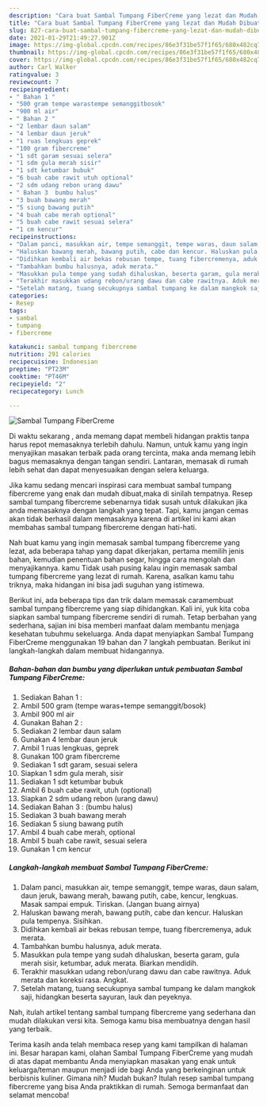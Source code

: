 ```yaml
---
description: "Cara buat Sambal Tumpang FiberCreme yang lezat dan Mudah Dibuat"
title: "Cara buat Sambal Tumpang FiberCreme yang lezat dan Mudah Dibuat"
slug: 827-cara-buat-sambal-tumpang-fibercreme-yang-lezat-dan-mudah-dibuat
date: 2021-01-29T21:49:27.901Z
image: https://img-global.cpcdn.com/recipes/86e3f31be57f1f65/680x482cq70/sambal-tumpang-fibercreme-foto-resep-utama.jpg
thumbnail: https://img-global.cpcdn.com/recipes/86e3f31be57f1f65/680x482cq70/sambal-tumpang-fibercreme-foto-resep-utama.jpg
cover: https://img-global.cpcdn.com/recipes/86e3f31be57f1f65/680x482cq70/sambal-tumpang-fibercreme-foto-resep-utama.jpg
author: Carl Walker
ratingvalue: 3
reviewcount: 7
recipeingredient:
- " Bahan 1 "
- "500 gram tempe warastempe semanggitbosok"
- "900 ml air"
- " Bahan 2 "
- "2 lembar daun salam"
- "4 lembar daun jeruk"
- "1 ruas lengkuas geprek"
- "100 gram fibercreme"
- "1 sdt garam sesuai selera"
- "1 sdm gula merah sisir"
- "1 sdt ketumbar bubuk"
- "6 buah cabe rawit utuh optional"
- "2 sdm udang rebon urang dawu"
- " Bahan 3  bumbu halus"
- "3 buah bawang merah"
- "5 siung bawang putih"
- "4 buah cabe merah optional"
- "5 buah cabe rawit sesuai selera"
- "1 cm kencur"
recipeinstructions:
- "Dalam panci, masukkan air, tempe semanggit, tempe waras, daun salam, daun jeruk, bawang merah, bawang putih, cabe, kencur, lengkuas. Masak sampai empuk. Tiriskan. (Jangan buang airnya)"
- "Haluskan bawang merah, bawang putih, cabe dan kencur. Haluskan pula tempenya. Sisihkan."
- "Didihkan kembali air bekas rebusan tempe, tuang fibercremenya, aduk merata."
- "Tambahkan bumbu halusnya, aduk merata."
- "Masukkan pula tempe yang sudah dihaluskan, beserta garam, gula merah sisir, ketumbar, aduk merata. Biarkan mendidih."
- "Terakhir masukkan udang rebon/urang dawu dan cabe rawitnya. Aduk merata dan koreksi rasa. Angkat."
- "Setelah matang, tuang secukupnya sambal tumpang ke dalam mangkok saji, hidangkan beserta sayuran, lauk dan peyeknya."
categories:
- Resep
tags:
- sambal
- tumpang
- fibercreme

katakunci: sambal tumpang fibercreme 
nutrition: 291 calories
recipecuisine: Indonesian
preptime: "PT23M"
cooktime: "PT46M"
recipeyield: "2"
recipecategory: Lunch

---
```



![Sambal Tumpang FiberCreme](https://img-global.cpcdn.com/recipes/86e3f31be57f1f65/680x482cq70/sambal-tumpang-fibercreme-foto-resep-utama.jpg)

Di waktu  sekarang , anda memang dapat membeli hidangan praktis tanpa harus repot memasaknya terlebih dahulu. Namun, untuk kamu yang ingin menyajikan masakan terbaik pada orang tercinta, maka anda memang lebih bagus memasaknya dengan tangan sendiri. Lantaran, memasak di rumah lebih sehat dan dapat menyesuaikan dengan selera keluarga.

Jika kamu sedang mencari inspirasi cara membuat sambal tumpang fibercreme yang enak dan mudah dibuat,maka di sinilah tempatnya. Resep sambal tumpang fibercreme  sebenarnya tidak susah untuk dilakukan jika anda memasaknya dengan langkah yang tepat. Tapi, kamu jangan cemas akan tidak berhasil dalam memasaknya 
karena di artikel ini kami akan membahas sambal tumpang fibercreme dengan hati-hati.  



Nah buat kamu yang ingin memasak sambal tumpang fibercreme yang lezat, ada beberapa tahap yang dapat dikerjakan, pertama memilih jenis bahan, kemudian penentuan bahan segar, hingga cara mengolah dan menyajikannya. kamu Tidak usah pusing kalau ingin memasak sambal tumpang fibercreme yang lezat di rumah. Karena, asalkan kamu  tahu triknya, maka hidangan ini bisa jadi suguhan yang istimewa.

Berikut ini, ada beberapa tips dan trik dalam memasak caramembuat sambal tumpang fibercreme yang siap dihidangkan. Kali ini, yuk kita coba siapkan sambal tumpang fibercreme sendiri di rumah. Tetap berbahan yang sederhana, sajian ini bisa memberi manfaat dalam membantu menjaga kesehatan tubuhmu sekeluarga. Anda dapat menyiapkan Sambal Tumpang FiberCreme menggunakan 19 bahan dan 7 langkah pembuatan. Berikut ini langkah-langkah dalam membuat hidangannya.

<!--inarticleads1-->

##### Bahan-bahan dan bumbu yang diperlukan untuk pembuatan Sambal Tumpang FiberCreme:

1. Sediakan  Bahan 1 :
1. Ambil 500 gram (tempe waras+tempe semanggit/bosok)
1. Ambil 900 ml air
1. Gunakan  Bahan 2 :
1. Sediakan 2 lembar daun salam
1. Gunakan 4 lembar daun jeruk
1. Ambil 1 ruas lengkuas, geprek
1. Gunakan 100 gram fibercreme
1. Sediakan 1 sdt garam, sesuai selera
1. Siapkan 1 sdm gula merah, sisir
1. Sediakan 1 sdt ketumbar bubuk
1. Ambil 6 buah cabe rawit, utuh (optional)
1. Siapkan 2 sdm udang rebon (urang dawu)
1. Sediakan  Bahan 3 : (bumbu halus)
1. Sediakan 3 buah bawang merah
1. Sediakan 5 siung bawang putih
1. Ambil 4 buah cabe merah, optional
1. Ambil 5 buah cabe rawit, sesuai selera
1. Gunakan 1 cm kencur




<!--inarticleads2-->

##### Langkah-langkah membuat Sambal Tumpang FiberCreme:

1. Dalam panci, masukkan air, tempe semanggit, tempe waras, daun salam, daun jeruk, bawang merah, bawang putih, cabe, kencur, lengkuas. Masak sampai empuk. Tiriskan. (Jangan buang airnya)
1. Haluskan bawang merah, bawang putih, cabe dan kencur. Haluskan pula tempenya. Sisihkan.
1. Didihkan kembali air bekas rebusan tempe, tuang fibercremenya, aduk merata.
1. Tambahkan bumbu halusnya, aduk merata.
1. Masukkan pula tempe yang sudah dihaluskan, beserta garam, gula merah sisir, ketumbar, aduk merata. Biarkan mendidih.
1. Terakhir masukkan udang rebon/urang dawu dan cabe rawitnya. Aduk merata dan koreksi rasa. Angkat.
1. Setelah matang, tuang secukupnya sambal tumpang ke dalam mangkok saji, hidangkan beserta sayuran, lauk dan peyeknya.




Nah, itulah artikel tentang  sambal tumpang fibercreme  yang sederhana dan mudah dilakukan versi kita. Semoga kamu bisa membuatnya dengan hasil yang terbaik. 

Terima kasih anda telah membaca resep yang kami tampilkan di halaman ini. Besar harapan kami, olahan  Sambal Tumpang FiberCreme yang mudah di atas dapat membantu Anda menyiapkan masakan yang enak untuk keluarga/teman maupun menjadi ide bagi Anda yang berkeinginan untuk berbisnis kuliner. Gimana nih? Mudah bukan? Itulah resep sambal tumpang fibercreme yang bisa Anda praktikkan di rumah. Semoga bermanfaat dan selamat mencoba!

